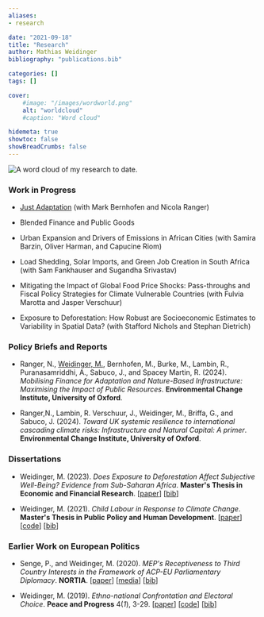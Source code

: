 ```yaml
---
aliases:
- research

date: "2021-09-18"
title: "Research"
author: Mathias Weidinger
bibliography: "publications.bib"

categories: []
tags: []

cover:
    #image: "/images/wordworld.png"
    alt: "worldcloud"
    #caption: "Word cloud"

hidemeta: true
showtoc: false
showBreadCrumbs: false
---
```


![A word cloud of my research to date.](/images/translucent.png)

### Work in Progress

- [Just Adaptation](https://www.eci.ox.ac.uk/news/partnership-howden-foundation-aims-mobilise-fairer-and-more-just-distribution-support) (with Mark Bernhofen and Nicola Ranger)

- Blended Finance and Public Goods

- Urban Expansion and Drivers of Emissions in African Cities (with Samira Barzin, Oliver Harman, and Capucine Riom)

- Load Shedding, Solar Imports, and Green Job Creation in South Africa (with Sam Fankhauser and Sugandha Srivastav)

- Mitigating the Impact of Global Food Price Shocks: Pass-throughs and Fiscal Policy Strategies for Climate Vulnerable Countries (with Fulvia Marotta and Jasper Verschuur)

- Exposure to Deforestation: How Robust are Socioeconomic Estimates to Variability in Spatial Data? (with Stafford Nichols and Stephan Dietrich)

### Policy Briefs and Reports

- Ranger, N., <u> Weidinger, M.</u>, Bernhofen, M., Burke, M., Lambin, R., Puranasamriddhi, A., Sabuco, J., and Spacey Martin, R. (2024). *Mobilising Finance for Adaptation and Nature-Based Infrastructure: Maximising the Impact of Public Resources*. **Environmental Change Institute, University of Oxford**.

- Ranger,N., Lambin, R. Verschuur, J., Weidinger, M., Briffa, G., and Sabuco, J. (2024). *Toward UK systemic resilience to international cascading climate risks: Infrastructure and Natural Capital: A primer*. **Environmental Change Institute, University of Oxford**.

### Dissertations

- Weidinger, M. (2023). *Does Exposure to Deforestation Affect Subjective Well-Being? Evidence from Sub-Saharan Africa*. **Master's Thesis in Economic and Financial Research**. [[paper](/efrthesis_final.pdf)] [[bib](/weidinger_2023.bib)]

- Weidinger, M. (2021). *Child Labour in Response to Climate Change*. **Master's Thesis in Public Policy and Human Development**. [[paper](/mppthesis_final.pdf)] [[code](https://github.com/mathiasweidinger/MPPTH)] [[bib](/weidinger_2021.bib)]

### Earlier Work on European Politics

- Senge, P., and Weidinger, M. (2020). *MEP's Receptiveness to Third Country Interests in the Framework of ACP-EU Parliamentary Diplomacy*. **NORTIA**. [[paper](https://drive.google.com/file/d/1sWLpTjllPDt1YPAvcR_tMusTqBR2JSM8/preview)] [[media](https://fasos.maastrichtuniversity.nl/weekly/fasos-alumni-win-nortia-student-essay-competition/)] [[bib](/senge_weidinger_2020.bib)]

- Weidinger, M. (2019). *Ethno-national Confrontation and Electoral Choice*. **Peace and Progress** 4(*1*), 3-29. [[paper](https://postgraduate.ias.unu.edu/upp/wp-content/uploads/2019/07/UPP-1-Weidinger.pdf)] [[code](https://nielectionresearch.weebly.com/files.html)] [[bib](/weidinger_2019.bib)]


